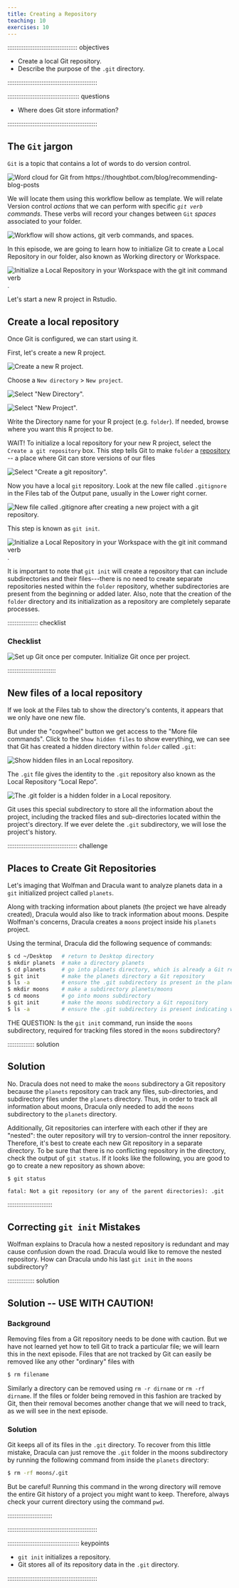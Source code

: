 ```yaml
---
title: Creating a Repository
teaching: 10
exercises: 10
---
```


::::::::::::::::::::::::::::::::::::::: objectives

- Create a local Git repository.
- Describe the purpose of the `.git` directory.

::::::::::::::::::::::::::::::::::::::::::::::::::

:::::::::::::::::::::::::::::::::::::::: questions

- Where does Git store information?

::::::::::::::::::::::::::::::::::::::::::::::::::

## The `Git` jargon

`Git` is a topic that contains a lot of words to do version control.

![Word cloud for Git from <https://thoughtbot.com/blog/recommending-blog-posts>](fig/topic-git.png)

We will locate them using this workflow bellow as template. We will relate Version control _actions_ that we can perform with specific _`git verb` commands_. These verbs will record your changes between `Git` _spaces_ associated to your folder.

![Workflow will show actions, `git verb` commands, and spaces.](fig/cut-git-verb_map-00.png)

In this episode, we are going to learn how to initialize Git to create a Local Repository in our folder, also known as Working directory or Workspace.

![Initialize a Local Repository in your Workspace with the `git init` command verb](fig/cut-git-verb_map-01.png).

Let's start a new R project in Rstudio.

<!--

## Let's imagine this scenario

We will continue with the story of Wolfman and Dracula who are investigating if it
is possible to send a planetary lander to Mars.

![](fig/motivatingexample.png){alt='motivatingexample'}
[Werewolf vs dracula](https://www.deviantart.com/b-maze/art/Werewolf-vs-Dracula-124893530)
by [b-maze](https://www.deviantart.com/b-maze) / [Deviant Art](https://www.deviantart.com/).
[Mars](https://en.wikipedia.org/wiki/File:OSIRIS_Mars_true_color.jpg) by European Space Agency /
[CC-BY-SA 3.0 IGO](https://creativecommons.org/licenses/by/3.0/deed.en).
[Pluto](https://commons.wikimedia.org/wiki/File:PIA19873-Pluto-NewHorizons-FlyingPastImage-20150714-transparent.png) /
Courtesy NASA/JPL-Caltech.
[Mummy](https://commons.wikimedia.org/wiki/File:Mummy_icon_-_Noun_Project_4070.svg)
© Gilad Fried / [The Noun Project](https://thenounproject.com/) /
[CC BY 3.0](https://creativecommons.org/licenses/by/3.0/deed.en).
[Moon](https://commons.wikimedia.org/wiki/File:Lune_ico.png)
© Luc Viatour / [https://lucnix.be](https://lucnix.be/) /
[CC BY-SA 3.0](https://creativecommons.org/licenses/by-sa/3.0/deed.en).

-->

## Create a local repository

Once Git is configured, we can start using it.

First, let's create a new R project.

![Create a new R project.](fig/git-rstudio-01.png)

Choose a `New directory` > `New project`. 

![Select "New Directory".](fig/git-rstudio-02.png)

![Select "New Project".](fig/git-rstudio-03.png)

Write the Directory name for your R project (e.g. `folder`). If needed, browse where you want this R project to be.

WAIT! To initialize a local repository for your new R project, select the `Create a git repository` box. This step tells Git to make `folder` a [repository](../learners/reference.md#repository)
\-- a place where Git can store versions of our files

![Select "Create a git repository".](fig/git-rstudio-04.png)

Now you have a local `git` repository. Look at the new file called `.gitignore` in the Files tab of the Output pane, usually in the Lower right corner. 

![New file called `.gitignore` after creating a new project with a git repository.](fig/git-rstudio-05.png)

This step is known as `git init`.

![Initialize a Local Repository in your Workspace with the `git init` command verb](fig/cut-git-verb_map-01.png).

It is important to note that `git init` will create a repository that
can include subdirectories and their files---there is no need to create
separate repositories nested within the `folder` repository, whether
subdirectories are present from the beginning or added later. Also, note
that the creation of the `folder` directory and its initialization as a
repository are completely separate processes.

::::::::::::::::: checklist

### Checklist

![Set up `Git` once per computer. Initialize `Git` once per project.](fig/git-rstudio-06.png)

:::::::::::::::::::::::::::

## New files of a local repository

If we look at the Files tab to show the directory's contents, it appears that we only have one new file.

But under the "cogwheel" button we get access to the "More file commands". Click to the `Show hidden files` to show everything, we can see that Git has created a hidden directory within `folder` called `.git`:

![Show hidden files in an Local repository.](fig/git-rstudio-07.png)

The `.git` file gives the identity to the `.git` repository also known as the Local Repository “Local Repo”.

![The `.git` folder is a hidden folder in a Local repository.](fig/git-rstudio-08.png)

Git uses this special subdirectory to store all the information about the project,
including the tracked files and sub-directories located within the project's directory.
If we ever delete the `.git` subdirectory,
we will lose the project's history.

<!--
The status is not the same for Rstudio because it creates two files that are not created by default with git only. It is Rstudio the one that creates .gitignore and .Rproj files.

## Ask about the status your project.

We can check that everything is set up correctly
by asking Git to tell us the status of our project:

```bash
$ git status
```

```output
On branch main

No commits yet

nothing to commit (create/copy files and use "git add" to track)
```

If you are using a different version of `git`, the exact
wording of the output might be slightly different.
-->

:::::::::::::::::::::::::::::::::::::::  challenge

## Places to Create Git Repositories

Let's imaging that Wolfman and Dracula want to analyze planets data in a `git` initialized project called `planets`.

Along with tracking information about planets (the project we have already created),
Dracula would also like to track information about moons.
Despite Wolfman's concerns, Dracula creates a `moons` project inside his `planets`
project.

Using the terminal, Dracula did the following sequence of commands:

```bash
$ cd ~/Desktop   # return to Desktop directory
$ mkdir planets  # make a directory planets
$ cd planets     # go into planets directory, which is already a Git repository
$ git init       # make the planets directory a Git repository
$ ls -a          # ensure the .git subdirectory is present in the planets directory
$ mkdir moons    # make a subdirectory planets/moons
$ cd moons       # go into moons subdirectory
$ git init       # make the moons subdirectory a Git repository
$ ls -a          # ensure the .git subdirectory is present indicating we have created a new Git repository
```

THE QUESTION: Is the `git init` command, run inside the `moons` subdirectory, required for
tracking files stored in the `moons` subdirectory?

:::::::::::::::  solution

## Solution

No. Dracula does not need to make the `moons` subdirectory a Git repository
because the `planets` repository can track any files, sub-directories, and
subdirectory files under the `planets` directory.  Thus, in order to track
all information about moons, Dracula only needed to add the `moons` subdirectory
to the `planets` directory.

Additionally, Git repositories can interfere with each other if they are "nested":
the outer repository will try to version-control
the inner repository. Therefore, it's best to create each new Git
repository in a separate directory. To be sure that there is no conflicting
repository in the directory, check the output of `git status`. If it looks
like the following, you are good to go to create a new repository as shown
above:

```bash
$ git status
```

```output
fatal: Not a git repository (or any of the parent directories): .git
```

:::::::::::::::::::::::::

## Correcting `git init` Mistakes

Wolfman explains to Dracula how a nested repository is redundant and may cause confusion
down the road. Dracula would like to remove the nested repository. How can Dracula undo
his last `git init` in the `moons` subdirectory?

:::::::::::::::  solution

## Solution -- USE WITH CAUTION!

### Background

Removing files from a Git repository needs to be done with caution. But we have not learned
yet how to tell Git to track a particular file; we will learn this in the next episode. Files
that are not tracked by Git can easily be removed like any other "ordinary" files with

```bash
$ rm filename
```

Similarly a directory can be removed using `rm -r dirname` or `rm -rf dirname`.
If the files or folder being removed in this fashion are tracked by Git, then their removal
becomes another change that we will need to track, as we will see in the next episode.

### Solution

Git keeps all of its files in the `.git` directory.
To recover from this little mistake, Dracula can just remove the `.git`
folder in the moons subdirectory by running the following command from inside the `planets` directory:

```bash
$ rm -rf moons/.git
```

But be careful! Running this command in the wrong directory will remove
the entire Git history of a project you might want to keep.
Therefore, always check your current directory using the command `pwd`.



:::::::::::::::::::::::::

::::::::::::::::::::::::::::::::::::::::::::::::::

:::::::::::::::::::::::::::::::::::::::: keypoints

- `git init` initializes a repository.
- Git stores all of its repository data in the `.git` directory.

::::::::::::::::::::::::::::::::::::::::::::::::::


